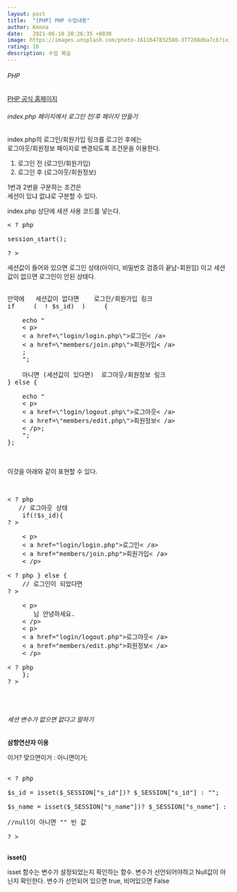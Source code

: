 ```yaml
---
layout: post
title:  "[PHP] PHP 수업내용"
author: Kenna
date:   2021-06-10 20:26:35 +0830
image: https://images.unsplash.com/photo-1611647832580-377268dba7cb?ixid=MnwxMjA3fDB8MHxzZWFyY2h8OHx8cGhwfGVufDB8fDB8fA%3D%3D&ixlib=rb-1.2.1&auto=format&fit=crop&w=500&q=60
rating: 16
description: 수업 복습
---
```


###### PHP
[PHP 공식 홈페이지]("https://www.php.net/")

###### index.php 페이지에서 로그인 전/후 페이지 만들기


index.php의 로그인/회원가입 링크를 로그인 후에는<br>
로그아웃/회원정보 페이지로 변경되도록 조건문을 이용한다.

1. 로그인 전 (로그인/회원가입)
2. 로그인 후 (로그아웃/회원정보)

1번과 2번을 구분하는 조건은 <br>
세션이 있냐 없냐로 구분할 수 있다.

index.php 상단에 세션 사용 코드를 넣는다.


<pre>
< ? php

session_start();

? >
</pre>

세션값이 들어와 있으면 로그인 상태(아이디, 비밀번호 검증이 끝남-회원임) 이고 세션값이 없으면 로그인이 안된 상태다.

<pre>

만약에   세션값이 없다면    로그인/회원가입 링크
if     (  ! $s_id)  )     {

    echo "
    < p>
    < a href=\"login/login.php\">로그인< /a>
    < a href=\"members/join.php\">회원가입< /a>
    </ p>; 
    ";

    아니면 (세션값이 있다면)  로그아웃/회원정보 링크
} else {

    echo "
    < p>
    < a href=\"login/logout.php\">로그아웃< /a>
    < a href=\"members/edit.php\">회원정보< /a>
    < /p>;
    ";
};

</pre>

<br>
이것을 아래와 같이 표현할 수 있다.
<br>

<pre>


< ? php
   // 로그아웃 상태
    if(!$s_id){
? >

    < p>
    < a href="login/login.php">로그인< /a>
    < a href="members/join.php">회원가입< /a>
    < /p>

< ? php } else {
    // 로그인이 되었다면 
? >

    < p>
       <? php echo $s_name; ?>님 안녕하세요.
    < /p>
    < p>
    < a href="login/logout.php">로그아웃< /a>
    < a href="members/edit.php">회원정보< /a>
    < /p>

< ? php
    };
? >    

</pre>

<br>

###### 세션 변수가 없으면 없다고 말하기

**삼항연산자 이용**
<br>

이거? 맞으면이거 : 아니면이거;

<pre>

< ? php

$s_id = isset($_SESSION["s_id"])? $_SESSION["s_id"] : ""; 

$s_name = isset($_SESSION["s_name"])? $_SESSION["s_name"] : ""; 

//null이 아니면 "" 빈 값

? >

</pre>

**isset()**<br>

isset 함수는 변수가 설정되었는지 확인하는 함수.
변수가 선언되어야하고 Null값이 아닌지 확인한다.
변수가 선언되어 있으면 true, 비어있으면 False

